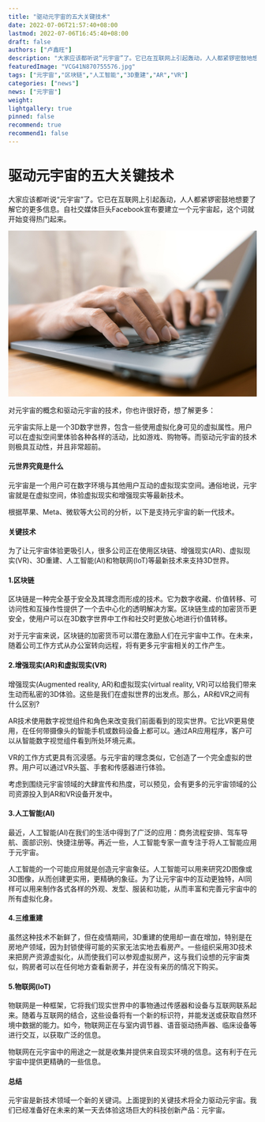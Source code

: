 ```yaml
---
title: "驱动元宇宙的五大关键技术"
date: 2022-07-06T21:57:40+08:00
lastmod: 2022-07-06T16:45:40+08:00
draft: false
authors: ["卢鑫旺"]
description: "大家应该都听说“元宇宙”了。它已在互联网上引起轰动，人人都紧锣密鼓地想要了解它的更多信息。自社交媒体巨头Facebook宣布要建立一个元宇宙起，这个词就开始变得热门起来。"
featuredImage: "VCG41N870755576.jpg"
tags: ["元宇宙","区块链","人工智能","3D重建","AR","VR"]
categories: ["news"]
news: ["元宇宙"]
weight: 
lightgallery: true
pinned: false
recommend: true
recommend1: false
---
```


# 驱动元宇宙的五大关键技术



大家应该都听说“元宇宙”了。它已在互联网上引起轰动，人人都紧锣密鼓地想要了解它的更多信息。自社交媒体巨头Facebook宣布要建立一个元宇宙起，这个词就开始变得热门起来。

![1](61ef740658051.jpg)

对元宇宙的概念和驱动元宇宙的技术，你也许很好奇，想了解更多：

元宇宙实际上是一个3D数字世界，包含一些使用虚拟化身可见的虚拟属性。用户可以在虚拟空间里体验各种各样的活动，比如游戏、购物等。而驱动元宇宙的技术则极具互动性，并且非常超前。

#### 元世界究竟是什么

元宇宙是一个用户可在数字环境与其他用户互动的虚拟现实空间。通俗地说，元宇宙就是在虚拟空间，体验虚拟现实和增强现实等最新技术。

根据苹果、Meta、微软等大公司的分析，以下是支持元宇宙的新一代技术。

#### 关键技术

为了让元宇宙体验更吸引人，很多公司正在使用区块链、增强现实(AR)、虚拟现实(VR)、3D重建、人工智能(AI)和物联网(IoT)等最新技术来支持3D世界。

#### 1.区块链

区块链是一种完全基于安全及其理念而形成的技术。它为数字收藏、价值转移、可访问性和互操作性提供了一个去中心化的透明解决方案。区块链生成的加密货币更安全，使用户可以在3D数字世界中工作和社交时更放心地进行价值转移。

对于元宇宙来说，区块链的加密货币可以潜在激励人们在元宇宙中工作。在未来，随着公司工作方式从办公室转向远程，将有更多元宇宙相关的工作产生。

#### 2.增强现实(AR)和虚拟现实(VR)

增强现实(Augmented reality, AR)和虚拟现实(virtual reality, VR)可以给我们带来生动而私密的3D体验。这些是我们在虚拟世界的出发点。那么，AR和VR之间有什么区别?

AR技术使用数字视觉组件和角色来改变我们前面看到的现实世界。它比VR更易使用，在任何带摄像头的智能手机或数码设备上都可以。通过AR应用程序，客户可以从智能数字视觉组件看到所处环境元素。

VR的工作方式更具有沉浸感。与元宇宙的理念类似，它创造了一个完全虚拟的世界。用户可以通过VR头盔、手套和传感器进行体验。

考虑到围绕元宇宙领域的大肆宣传和热度，可以预见，会有更多的元宇宙领域的公司资源投入到AR和VR设备开发中。

#### 3.人工智能(AI)

最近，人工智能(AI)在我们的生活中得到了广泛的应用：商务流程安排、驾车导航、面部识别、快捷注册等。再近一些，人工智能专家一直专注于将人工智能应用于元宇宙。

人工智能的一个可能应用就是创造元宇宙象征。人工智能可以用来研究2D图像或3D图像，从而创建更实用，更精确的象征。为了让元宇宙中的互动更独特，AI同样可以用来制作各式各样的外观、发型、服装和功能，从而丰富和完善元宇宙中的所有虚拟化身。

#### 4.三维重建

虽然这种技术不新鲜了，但在疫情期间，3D重建的使用却一直在增加，特别是在房地产领域，因为封锁使得可能的买家无法实地去看房产。一些组织采用3D技术来把房产资源虚拟化，从而使我们可以参观虚拟房产，这与我们设想的元宇宙类似，购房者可以在任何地方查看新房子，并在没有亲历的情况下购买。

#### 5.物联网(IoT)

物联网是一种框架，它将我们现实世界中的事物通过传感器和设备与互联网联系起来。随着与互联网的结合，这些设备将有一个新的标识符，并能发送或获取自然环境中数据的能力。如今，物联网正在与室内调节器、语音驱动扬声器、临床设备等进行交互，以获取广泛的信息。

物联网在元宇宙中的用途之一就是收集并提供来自现实环境的信息。这有利于在元宇宙中提供更精确的一些信息。

#### 总结

元宇宙是新技术领域一个新的关键词。上面提到的关键技术将全力驱动元宇宙。我们已经准备好在未来的某一天去体验这场巨大的科技创新产品：元宇宙。